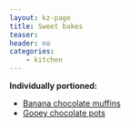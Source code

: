 ```yaml
---
layout: kz-page
title: Sweet bakes
teaser: 
header: no
categories:
    - kitchen
---
```


**Individually portioned:**
* [Banana chocolate muffins](/kitchen/banana-chocolate-muffins/)
* [Gooey chocolate pots](/kitchen/gooey-chocolate-pots/)
